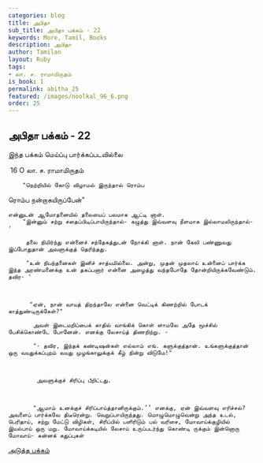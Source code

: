 ```yaml
---
categories: blog
title: அபிதா
sub_title: அபிதா பக்கம் - 22
keywords: More, Tamil, Books
description: அபிதா
author: Tamilan
layout: Ruby
tags:
- லா. ச. ராமாமிருதம்
is_book: 1
permalink: abitha_25
featured: /images/noolkal_96_6.png
order: 25
---
```

## அபிதா பக்கம் - 22

இந்த பக்கம் மெய்ப்பு பார்க்கப்படவில்லை

﻿ 16 O லா. ச. ராமாமிருதம்

    
    
        "நெற்றியில் கோடு விழாமல் இருந்தால் ரொம்ப
    

ரொம்ப நன்றாகயிருப்பேன்"

    
    
    என்னுடன் ஆமோதனையில் தலையைப் பலமாக ஆட்டி னாள்.
        "இன்னும் சற்று சதைப்பிடிப்பாயிருந்தால்- கழுத்து இவ்வளவு நீளமாக இல்லாமலிருந்தால்- '
    
         தலை நிமிர்ந்து என்னைச் சந்தேகத்துடன் நோக்கி னாள். நான் கேலி பண்ணுவது இப்போதுதான் அவளுக்குத் தெரிந்தது.
    
         "உன் நிபந்தனைகள் இனிச் சாத்யமில்லை. அன்று, முதன் முதலாய் உன்னைப் பார்க்க இந்த அரண்மனைக்கு உன் தகப்பனார் என்னை அழைத்து வந்தபோதே தோன்றியிருக்கவேண்டும். தவிர- '
    
    
    
          "ஏன், நான் வாயத் திறந்தாலே என்னை வெட்டிக் கிணற்றில் போடக் காத்துண்டிருக்கேள்?"
    
           அவள் இடைமறிப்பைக் காதில் வாங்கிக் கொள் ளாமலே அதே மூச்சில் பேசிக்கொண்டே போனேன். எனக்கு லேசாய்த் திணறிற்று. -
    
           "- தவிர, இந்தக் கண்டிஷன்கள் எல்லாம் எங். களுக்குத்தான். உங்களுக்குத்தான் ஒரு வயதுக்கப்புறம் வயது முழங்காலுக்குக் கீழ் நின்று விடுமே!"
    
    
    
            அவளுக்குச் சிரிப்பு பீறிட்டது.
    
    
    
           "ஆமாம் உனக்குச் சிரிப்பாய்த்தானிருக்கும்.’’ எனக்கு, ஏன் இவ்வளவு எரிச்சல்? அவளைப் பார்க்கவே திடீரென்று. வெறுப்பாயிருந்தது. மொழுமொழுவென்று அந்த உடல், பெரிதாய், சற்று மேட்டு விழிகள், சிரிப்பில் பளிரிடும் பல் வரிசை, மோவாய்க்குழியில் இயல்பாய் ஒரு மறு. மோவாய்க்கடியில் லேசாய் உருப்படர்ந்து கொண்டி ருக்கும் இன்னொரு மோவாய்- கன்னக் கதுப்புகள்
    

[அடுத்த பக்கம்](abitha_26)